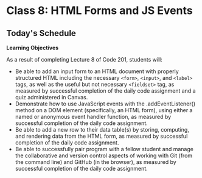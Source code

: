 # Class 8: HTML Forms and JS Events

## Today's Schedule

**Learning Objectives**

As a result of completing Lecture 8 of Code 201, students will:
- Be able to add an input form to an HTML document with properly structured HTML including the necessary `<form>`, `<input>`, and `<label>` tags, as well as the useful but not necessary `<fieldset>` tag, as measured by successful completion of the daily code assignment and a quiz administered in Canvas.
- Demonstrate how to use JavaScript events with the .addEventListener() method on a DOM element (specifically, an HTML form), using either a named or anonymous event handler function, as measured by successful completion of the daily code assignment.
- Be able to add a new row to their data table(s) by storing, computing, and rendering data from the HTML form, as measured by successful completion of the daily code assignment.
- Be able to successfully pair program with a fellow student and manage the collaborative and version control aspects of working with Git (from the command line) and GitHub (in the browser), as measured by successful completion of the daily code assignment.

